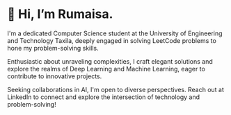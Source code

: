 <H1>👋 Hi, I’m Rumaisa.</H1>

<p>I'm a dedicated Computer Science student at the University of Engineering and Technology Taxila, deeply engaged in solving LeetCode problems to hone my problem-solving skills.</p>
<p>Enthusiastic about unraveling complexities, I craft elegant solutions and explore the realms of Deep Learning and Machine Learning, eager to contribute to innovative projects.</p>
<p>Seeking collaborations in AI, I'm open to diverse perspectives. Reach out at LinkedIn to connect and explore the intersection of technology and problem-solving!</p>


